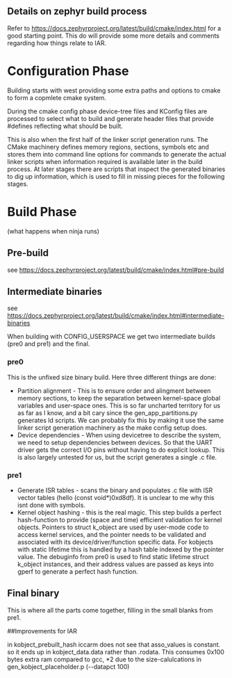 Details on zephyr build process
------------------------------------


Refer to https://docs.zephyrproject.org/latest/build/cmake/index.html for a 
good starting point. This do will provide some more details and comments 
regarding how things relate to IAR.

# Configuration Phase
Building starts with west providing some extra paths and options to cmake to form a copmlete cmake system. 

During the cmake config phase device-tree files and KConfig files are processed to select what to build and generate header files that provide #defines reflecting what should be built.

This is also when the first half of the linker script generation runs. The CMake machinery defines memory regions, sections, symbols etc and stores them into command line options for commands to generate the actual linker scripts when information required is available later in the build process. At later stages there are scripts that inspect the generated binaries to dig up information, which is used to fill in missing pieces  for the following stages.

# Build Phase
(what happens when ninja runs)

## Pre-build
see https://docs.zephyrproject.org/latest/build/cmake/index.html#pre-build

## Intermediate binaries
see https://docs.zephyrproject.org/latest/build/cmake/index.html#intermediate-binaries

When building with CONFIG_USERSPACE we get two intermediate builds (pre0 and pre1) and the final.

### pre0 
This is the unfixed size binary build. 
Here three different things are done: 
* Partition alignment - This is to ensure order and alingment between memory sections, to keep the separation between kernel-space global variables and user-space ones. This is so far uncharted territory for us as far as I know, and a bit cary since the gen_app_partitions.py generates ld scripts. We can probably fix this by making it use the same linker script generation machinery as the make config setup does.
* Device dependencies - When using devicetree to describe the system, we need to setup dependencies between devices. So that the UART driver gets the correct I/O pins without having to do explicit lookup. This is also largely untested for us, but the script generates a single .c file.

### pre1
* Generate ISR tables - scans the binary and populates .c file with ISR vector tables (hello (const void*)0xd8df). It is unclear to me why this isnt done with symbols. 
* Kernel object hashing - this is the real magic. This step builds a perfect hash-function to provide (space and time) efficient validation for kernel objects. Pointers to struct k_object are used by user-mode code to access kernel services, and the pointer needs to be validated and associated with its device/driver/function specific data. For kobjects with static lifetime this is handled by a hash table indexed by the pointer value. The debuginfo  from pre0 is used to find static lifetime struct k_object instances, and their address values are passed as keys into gperf to generate a perfect hash function.

## Final binary
This is where all the parts come together, filling in the small blanks from pre1. 




##Improvements for IAR

in kobject_prebuilt_hash iccarm does not see that asso_values is constant. so it ends up in kobject_data.data rather than .rodata. This consumes 0x100 bytes extra ram compared to gcc, *2 due to the size-calulcations in gen_kobject_placeholder.p (--datapct 100)